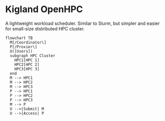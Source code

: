 # Kigland OpenHPC

A lightweight workload scheduler. Similar to Slurm, but simpler and easier for small-size distributed HPC cluster.

```mermaid
flowchart TB
  M[/Coordinator\]
  P[/Proxier\]
  U([Users])
  subgraph HPC Cluster
    HPC1[HPC 1]
    HPC2[HPC 2]
    HPC3[HPC 3]
  end
  M --> HPC1
  M --> HPC2
  M --> HPC3
  P --> HPC1
  P --> HPC2
  P --> HPC3
  M --> P
  U -->|Submit| M
  U -->|Access| P
```